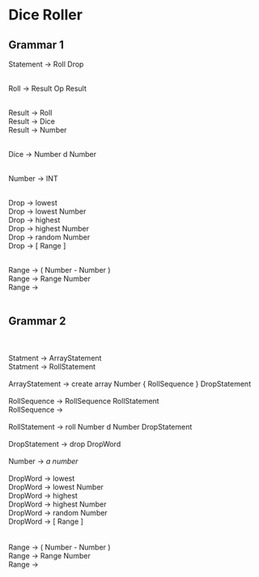 # Dice Roller
## Grammar 1

Statement -> Roll Drop
<br/><br/>

Roll      -> Result Op Result
<br/><br/>

Result    -> Roll<br/>
Result    -> Dice<br/>
Result    -> Number
<br/><br/>

Dice -> Number d Number
<br/><br/>

Number -> INT
<br/><br/>

Drop     -> lowest<br/>
Drop     -> lowest Number<br/>
Drop     -> highest<br/>
Drop     -> highest Number<br/>
Drop     -> random Number<br/>
Drop     -> [ Range ]
<br/><br/>

Range    -> ( Number - Number )<br/>
Range    -> Range Number<br/>
Range    ->
<br/><br/>

## Grammar 2
<br/><br/>
Statment -> ArrayStatement<br/>
Statment -> RollStatement
<br/><br/>
ArrayStatement -> create array Number { RollSequence } DropStatement
<br/><br/>
RollSequence -> RollSequence RollStatement<br/>
RollSequence ->
<br/><br/>
RollStatement -> roll Number d Number DropStatement
<br/><br/>
DropStatement -> drop DropWord
<br/><br/>
Number -> *a number*
<br/><br/>
DropWord -> lowest<br/>
DropWord -> lowest Number<br/>
DropWord -> highest<br/>
DropWord -> highest Number<br/>
DropWord -> random Number<br/>
DropWord -> [ Range ]<br/>
<br/><br/>
Range -> ( Number - Number )<br/>
Range -> Range Number<br/>
Range -><br/>
